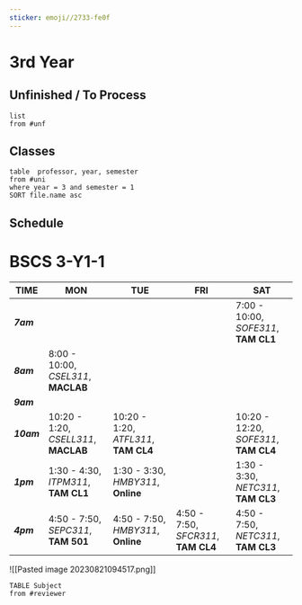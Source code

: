 ```yaml
---
sticker: emoji//2733-fe0f
---
```

# 3rd Year 
## Unfinished / To Process
```dataview
list
from #unf
```
## Classes
```dataview
table  professor, year, semester
from #uni 
where year = 3 and semester = 1
SORT file.name asc
```
## Schedule
# BSCS 3-Y1-1
| TIME       | MON                                  | TUE                                  | FRI                                 | SAT                                   |
| ---------- | ------------------------------------ | ------------------------------------ | ----------------------------------- | ------------------------------------- |
| ___7am___  |                                      |                                      |                                     | 7:00 - 10:00, _SOFE311_, __TAM CL1__  |
| ___8am___  | 8:00 - 10:00, _CSEL311_, __MACLAB__  |                                      |                                     |                                       |
| ___9am___  |                                      |                                      |                                     |                                       |
| ___10am___ | 10:20 - 1:20, _CSELL311_, __MACLAB__ | 10:20 - 1:20, _ATFL311_, __TAM CL4__ |                                     | 10:20 - 12:20, _SOFE311_, __TAM CL4__ |
| ___1pm___  | 1:30 - 4:30, _ITPM311_, __TAM CL1__  | 1:30 - 3:30, _HMBY311_, __Online__   |                                     | 1:30 - 3:30, _NETC311_, __TAM CL3__   |
| ___4pm___  | 4:50 - 7:50, _SEPC311_, __TAM 501__  | 4:50 - 7:50, _HMBY311_, __Online__   | 4:50 - 7:50, _SFCR311_, __TAM CL4__ | 4:50 - 7:50, _NETC311_, __TAM CL3__   |
![[Pasted image 20230821094517.png]]


```dataview
TABLE Subject
from #reviewer
```
